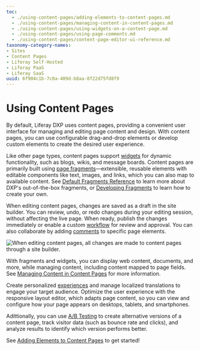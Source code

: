 ```yaml
---
toc:
  - ./using-content-pages/adding-elements-to-content-pages.md
  - ./using-content-pages/managing-content-in-content-pages.md
  - ./using-content-pages/using-widgets-on-a-content-page.md
  - ./using-content-pages/using-page-comments.md
  - ./using-content-pages/content-page-editor-ui-reference.md
taxonomy-category-names:
- Sites
- Content Pages
- Liferay Self-Hosted
- Liferay PaaS
- Liferay SaaS
uuid: 6f904c1b-7c0a-409d-b8aa-8f22d75fd8f9
---
```


# Using Content Pages

By default, Liferay DXP uses content pages, providing a convenient user interface for managing and editing page content and design. With content pages, you can use configurable drag-and-drop elements or develop custom elements to create the desired user experience.

Like other page types, content pages support [widgets](./using-content-pages/using-widgets-on-a-content-page.md) for dynamic functionality, such as blogs, wikis, and message boards. Content pages are primarily built using [page fragments](./page-fragments-and-widgets/using-fragments.md)—extensible, reusable elements with editable components like text, images, and links, which you can also map to available content. See [Default Fragments Reference](./page-fragments-and-widgets/using-fragments/default-fragments-reference.md) to learn more about DXP's out-of-the-box fragments, or [Developing Fragments](../developer-guide/developing-page-fragments.md) to learn how to create your own.

When editing content pages, changes are saved as a draft in the site builder. You can review, undo, or redo changes during your editing session, without affecting the live page. When ready, publish the changes immediately or enable a custom [workflow](../../process-automation/workflow/introduction-to-workflow.md) for review and approval. You can also collaborate by adding [comments](./using-content-pages/using-page-comments.md) to specific page elements.

![When editing content pages, all changes are made to content pages through a site builder.](./using-content-pages/images/01.png)

With fragments and widgets, you can display web content, documents, and more, while managing content, including content mapped to page fields. See [Managing Content in Content Pages](./using-content-pages/managing-content-in-content-pages.md) for more information.

Create personalized [experiences](../personalizing-site-experience/experience-personalization/content-page-personalization.md) and manage localized translations to engage your target audience. Optimize the user experience with the responsive layout editor, which adapts page content, so you can view and configure how your page appears on desktops, tablets, and smartphones.

Adittionally, you can use [A/B Testing](../optimizing-sites/ab-testing/ab-testing.md) to create alternative versions of a content page, track visitor data (such as bounce rate and clicks), and analyze results to identify which version performs better.

See [Adding Elements to Content Pages](./using-content-pages/adding-elements-to-content-pages.md) to get started!
